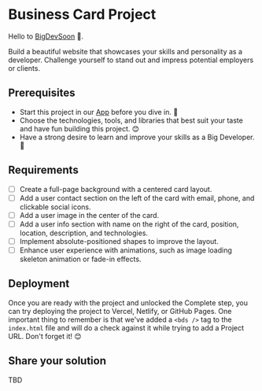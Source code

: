 # Business Card Project

Hello to [BigDevSoon](https://bigdevsoon.me/) 👋. 

Build a beautiful website that showcases your skills and personality as a developer. Challenge yourself to stand out and impress potential employers or clients.

## Prerequisites
- Start this project in our [App](https://app.bigdevsoon.me/) before you dive in. 👀
- Choose the technologies, tools, and libraries that best suit your taste and have fun building this project. 😊
- Have a strong desire to learn and improve your skills as a Big Developer. 🚀

## Requirements
- [ ] Create a full-page background with a centered card layout.
- [ ] Add a user contact section on the left of the card with email, phone, and clickable social icons.
- [ ] Add a user image in the center of the card.
- [ ] Add a user info section with name on the right of the card, position, location, description, and technologies.
- [ ] Implement absolute-positioned shapes to improve the layout.
- [ ] Enhance user experience with animations, such as image loading skeleton animation or fade-in effects.

## Deployment
Once you are ready with the project and unlocked the Complete step, you can try deploying the project to Vercel, Netlify, or GitHub Pages. One important thing to remember is that we've added a `<bds />` tag to the `index.html` file and will do a check against it while trying to add a Project URL. Don't forget it! 😊

## Share your solution
TBD
